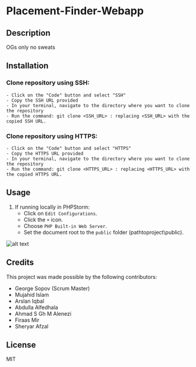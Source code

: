 # Placement-Finder-Webapp

## Description
OGs only no sweats

## Installation

### Clone repository using SSH:
    - Click on the "Code" button and select "SSH"
    - Copy the SSH URL provided
    - In your terminal, navigate to the directory where you want to clone the repository
    - Run the command: git clone <SSH_URL> : replacing <SSH_URL> with the copied SSH URL.

### Clone repository using HTTPS:
    - Click on the "Code" button and select "HTTPS"
    - Copy the HTTPS URL provided
    - In your terminal, navigate to the directory where you want to clone the repository
    - Run the command: git clone <HTTPS_URL> : replacing <HTTPS_URL> with the copied HTTPS URL.

## Usage

1. If running locally in PHPStorm:
    - Click on `Edit Configurations`.
    - Click the `+` icon.
    - Choose `PHP Built-in Web Server`.
    - Set the document root to the `public` folder (pathtoproject\public).

![alt text]()

## Credits

This project was made possible by the following contributors:
- George Sopov (Scrum Master)
- Mujahid Islam 
- Arslan Iqbal
- Abdulla Alfedhala
- Ahmad S Gh M Alenezi
- Firaas Mir
- Sheryar Afzal

## License

MIT

